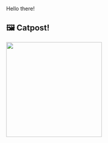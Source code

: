 Hello there!



## 🖼️ Catpost!

<sub>
    <img src="https://cdn2.thecatapi.com/images/MTgxNjQ2OQ.jpg" height="256">
</sub>

